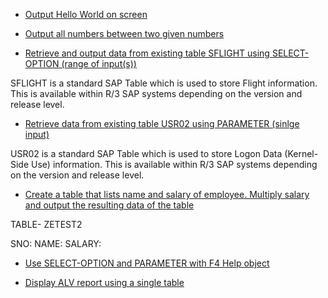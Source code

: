 * [Output Hello World on screen](https://github.com/Diksha-Rathi/Generate-ALV-Report-in-ABAP/blob/master/Practice/ZTEST_DIKSHA_HELLO1.abap)

* [Output all numbers between two given numbers](https://github.com/Diksha-Rathi/Generate-ALV-Report-in-ABAP/blob/master/Practice/ZTEST_DIKSHA_HELLO2.abap)

* [Retrieve and output data from existing table SFLIGHT using SELECT-OPTION (range of input(s))](https://github.com/Diksha-Rathi/Generate-ALV-Report-in-ABAP/blob/master/Practice/ZTEST_DIKSHA_SELECT.abap)

SFLIGHT is a standard SAP Table which is used to store Flight information. This is available within R/3 SAP systems depending on the version and release level.

* [Retrieve data from existing table USR02 using PARAMETER (sinlge input)](https://github.com/Diksha-Rathi/Generate-ALV-Report-in-ABAP/blob/master/Practice/ZTEST_DIKSHA_SELECT1.abap)

USR02 is a standard SAP Table which is used to store Logon Data (Kernel-Side Use) information. This is available within R/3 SAP systems depending on the version and release level. 

* [Create a table that lists name and salary of employee. Multiply salary and output the resulting data of the table]()

TABLE- ZETEST2

SNO:
NAME:
SALARY:


* [Use SELECT-OPTION and PARAMETER with F4 Help object](https://github.com/Diksha-Rathi/Generate-ALV-Report-in-ABAP/blob/master/Practice/ZTEST_DIKSHA_SELECT3.abap)

* [Display ALV report using a single table](https://github.com/Diksha-Rathi/Generate-ALV-Report-in-ABAP/blob/master/Practice/ZTEST_DIKSHA_SELECT4.abap)